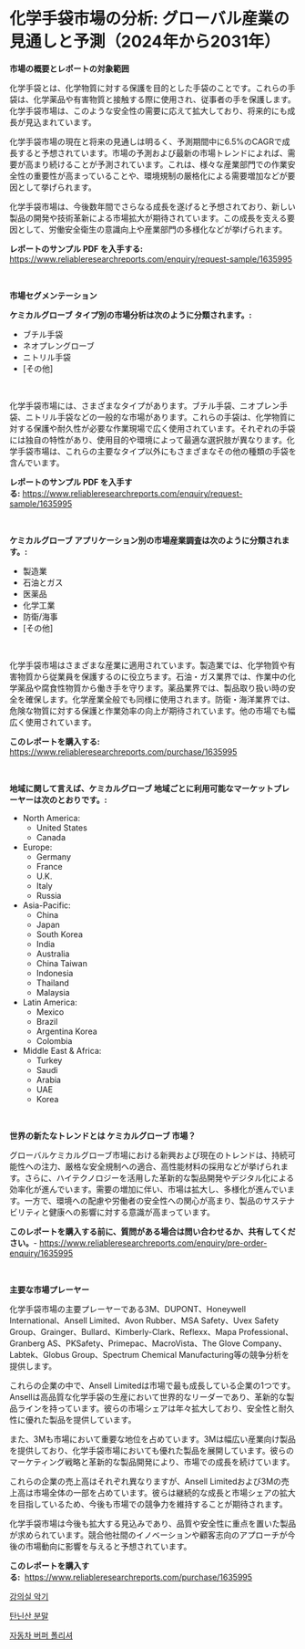 <p><h1>化学手袋市場の分析: グローバル産業の見通しと予測（2024年から2031年）</h1></p><p><strong>市場の概要とレポートの対象範囲</strong></p>
<p><p>化学手袋とは、化学物質に対する保護を目的とした手袋のことです。これらの手袋は、化学薬品や有害物質と接触する際に使用され、従事者の手を保護します。化学手袋市場は、このような安全性の需要に応えて拡大しており、将来的にも成長が見込まれています。</p><p>化学手袋市場の現在と将来の見通しは明るく、予測期間中に6.5%のCAGRで成長すると予想されています。市場の予測および最新の市場トレンドによれば、需要が高まり続けることが予測されています。これは、様々な産業部門での作業安全性の重要性が高まっていることや、環境規制の厳格化による需要増加などが要因として挙げられます。</p><p>化学手袋市場は、今後数年間でさらなる成長を遂げると予想されており、新しい製品の開発や技術革新による市場拡大が期待されています。この成長を支える要因として、労働安全衛生の意識向上や産業部門の多様化などが挙げられます。</p></p>
<p><strong>レポートのサンプル PDF を入手する:</strong> <a href="https://www.reliableresearchreports.com/enquiry/request-sample/1635995">https://www.reliableresearchreports.com/enquiry/request-sample/1635995</a></p>
<p>&nbsp;</p>
<p><strong>市場セグメンテーション</strong></p>
<p><strong>ケミカルグローブ タイプ別の市場分析は次のように分類されます。:</strong></p>
<p><ul><li>ブチル手袋</li><li>ネオプレングローブ</li><li>ニトリル手袋</li><li>[その他]</li></ul></p>
<p>&nbsp;</p>
<p><p>化学手袋市場には、さまざまなタイプがあります。ブチル手袋、ニオプレン手袋、ニトリル手袋などの一般的な市場があります。これらの手袋は、化学物質に対する保護や耐久性が必要な作業現場で広く使用されています。それぞれの手袋には独自の特性があり、使用目的や環境によって最適な選択肢が異なります。化学手袋市場は、これらの主要なタイプ以外にもさまざまなその他の種類の手袋を含んでいます。</p></p>
<p><strong>レポートのサンプル PDF を入手する:</strong>&nbsp;<a href="https://www.reliableresearchreports.com/enquiry/request-sample/1635995">https://www.reliableresearchreports.com/enquiry/request-sample/1635995</a></p>
<p>&nbsp;</p>
<p><strong> ケミカルグローブ アプリケーション別の市場産業調査は次のように分類されます。:</strong></p>
<p><ul><li>製造業</li><li>石油とガス</li><li>医薬品</li><li>化学工業</li><li>防衛/海事</li><li>[その他]</li></ul></p>
<p>&nbsp;</p>
<p><p>化学手袋市場はさまざまな産業に適用されています。製造業では、化学物質や有害物質から従業員を保護するのに役立ちます。石油・ガス業界では、作業中の化学薬品や腐食性物質から働き手を守ります。薬品業界では、製品取り扱い時の安全を確保します。化学産業全般でも同様に使用されます。防衛・海洋業界では、危険な物質に対する保護と作業効率の向上が期待されています。他の市場でも幅広く使用されています。</p></p>
<p><strong>このレポートを購入する:</strong>&nbsp; <a href="https://www.reliableresearchreports.com/purchase/1635995">https://www.reliableresearchreports.com/purchase/1635995</a></p>
<p>&nbsp;</p>
<p><strong>地域に関して言えば、ケミカルグローブ 地域ごとに利用可能なマーケットプレーヤーは次のとおりです。:</strong></p>
<p><ul>
    <li>
        North America:
        <ul>
            <li>United States</li>
            <li>Canada</li>
        </ul>
    </li>
    <li>
        Europe:
        <ul>
            <li>Germany</li>
            <li>France</li>
            <li>U.K.</li>
            <li>Italy</li>
            <li>Russia</li>
        </ul>
    </li>
    <li>
        Asia-Pacific:
        <ul>
            <li>China</li>
            <li>Japan</li>
            <li>South Korea</li>
            <li>India</li>
            <li>Australia</li>
            <li>China Taiwan</li>
            <li>Indonesia</li>
            <li>Thailand</li>
            <li>Malaysia</li>
        </ul>
    </li>
    <li>
        Latin America:
        <ul>
            <li>Mexico</li>
            <li>Brazil</li>
            <li>Argentina Korea</li>
            <li>Colombia</li>
        </ul>
    </li>
    <li>
        Middle East & Africa:
        <ul>
            <li>Turkey</li>
            <li>Saudi</li>
            <li>Arabia</li>
            <li>UAE</li>
            <li>Korea</li>
        </ul>
    </li>
    </ul></p>
<p>&nbsp;</p>
<p><strong>世界の新たなトレンドとは ケミカルグローブ 市場？</strong></p>
<p><p>グローバルケミカルグローブ市場における新興および現在のトレンドは、持続可能性への注力、厳格な安全規制への適合、高性能材料の採用などが挙げられます。さらに、ハイテクノロジーを活用した革新的な製品開発やデジタル化による効率化が進んでいます。需要の増加に伴い、市場は拡大し、多様化が進んでいます。一方で、環境への配慮や労働者の安全性への関心が高まり、製品のサステナビリティと健康への影響に対する意識が高まっています。</p></p>
<p><strong>このレポートを購入する前に、質問がある場合は問い合わせるか、共有してください。</strong>- <a href="https://www.reliableresearchreports.com/enquiry/pre-order-enquiry/1635995">https://www.reliableresearchreports.com/enquiry/pre-order-enquiry/1635995</a></p>
<p>&nbsp;</p>
<p><strong>主要な市場プレーヤー</strong></p>
<p><p>化学手袋市場の主要プレーヤーである3M、DUPONT、Honeywell International、Ansell Limited、Avon Rubber、MSA Safety、Uvex Safety Group、Grainger、Bullard、Kimberly-Clark、Reflexx、Mapa Professional、Granberg AS、PKSafety、Primepac、MacroVista、The Glove Company、Labtek、Globus Group、Spectrum Chemical Manufacturing等の競争分析を提供します。 </p><p>これらの企業の中で、Ansell Limitedは市場で最も成長している企業の1つです。Ansellは高品質な化学手袋の生産において世界的なリーダーであり、革新的な製品ラインを持っています。彼らの市場シェアは年々拡大しており、安全性と耐久性に優れた製品を提供しています。</p><p>また、3Mも市場において重要な地位を占めています。3Mは幅広い産業向け製品を提供しており、化学手袋市場においても優れた製品を展開しています。彼らのマーケティング戦略と革新的な製品開発により、市場での成長を続けています。</p><p>これらの企業の売上高はそれぞれ異なりますが、Ansell Limitedおよび3Mの売上高は市場全体の一部を占めています。彼らは継続的な成長と市場シェアの拡大を目指しているため、今後も市場での競争力を維持することが期待されます。</p><p>化学手袋市場は今後も拡大する見込みであり、品質や安全性に重点を置いた製品が求められています。競合他社間のイノベーションや顧客志向のアプローチが今後の市場動向に影響を与えると予想されています。</p></p>
<p><strong>このレポートを購入する:</strong>&nbsp;&nbsp;<a href="https://www.reliableresearchreports.com/purchase/1635995">https://www.reliableresearchreports.com/purchase/1635995</a></p>
<p><p><a href="https://github.com/trmesnao7959541/Market-Research-Report-List-1/blob/main/44738836771.md">강의실 악기</a></p><p><a href="https://github.com/vsn7qpua81q/Market-Research-Report-List-1/blob/main/44815066772.md">탄닌산 분말</a></p><p><a href="https://github.com/sammyUltyylrich9067856/Market-Research-Report-List-1/blob/main/43147216770.md">자동차 버퍼 폴리셔</a></p></p>
